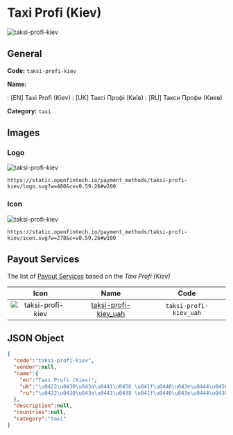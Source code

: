 
# Taxi Profi (Kiev) 
![taksi-profi-kiev](https://static.openfintech.io/payment_methods/taksi-profi-kiev/logo.svg?w=400&c=v0.59.26#w200)  

## General 
**Code:** `taksi-profi-kiev` 
 
**Name:** 
 
:	[EN] Taxi Profi (Kiev) 
:	[UK] Таксі Профі (Київ) 
:	[RU] Такси Профи (Киев) 
 
**Category:** `taxi` 
 

## Images 

### Logo 
![taksi-profi-kiev](https://static.openfintech.io/payment_methods/taksi-profi-kiev/logo.svg?w=400&c=v0.59.26#w200)  

```
https://static.openfintech.io/payment_methods/taksi-profi-kiev/logo.svg?w=400&c=v0.59.26#w200
```  

### Icon 
![taksi-profi-kiev](https://static.openfintech.io/payment_methods/taksi-profi-kiev/icon.svg?w=278&c=v0.59.26#w100)  

```
https://static.openfintech.io/payment_methods/taksi-profi-kiev/icon.svg?w=278&c=v0.59.26#w100
```  

## Payout Services 
 
The list of [Payout Services](/payout-services/) based on the _Taxi Profi (Kiev)_ 

|Icon|Name|Code| 
|:---:|:---:|:---:| 
|![taksi-profi-kiev](https://static.openfintech.io/payout_methods/taksi-profi-kiev/icon.png?w=278&c=v0.59.26#w40) |[taksi-profi-kiev_uah](/payout-services/taksi-profi-kiev_uah/)|`taksi-profi-kiev_uah`| 
 

## JSON Object 

```json
{
  "code":"taksi-profi-kiev",
  "vendor":null,
  "name":{
    "en":"Taxi Profi (Kiev)",
    "uk":"\u0422\u0430\u043a\u0441\u0456 \u041f\u0440\u043e\u0444\u0456 (\u041a\u0438\u0457\u0432)",
    "ru":"\u0422\u0430\u043a\u0441\u0438 \u041f\u0440\u043e\u0444\u0438 (\u041a\u0438\u0435\u0432)"
  },
  "description":null,
  "countries":null,
  "category":"taxi"
}
```  
